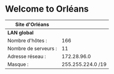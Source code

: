 # Welcome to Orléans

| Site d'Orléans |  |  
|------------|------------|
 | **LAN global**   |  |
| Nombre d'hôtes :| 166 |
| Nombre de serveurs :| 11   |
|Adresse réseau :|172.28.96.0|
| Masque :  | 255.255.224.0 /19 |

